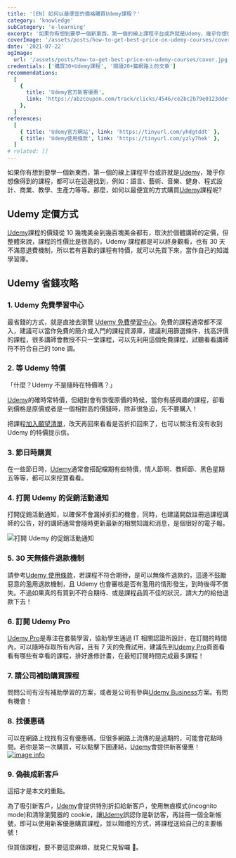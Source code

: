 ```yaml
---
title: '[EN] 如何以最便宜的價格購買Udemy課程？'
category: 'knowledge'
subCategory: 'e-learning'
excerpt: '如果你有想到要學一個新東西，第一個的線上課程平台或許就是Udemy，幾乎你想像得到的課程，都可以在這邊找到，例如：語言、藝術、音樂、健身、程式設計、商業、教學、生產力等等。那麼，如何以最便宜的方式購買Udemy課程呢?'
coverImage: '/assets/posts/how-to-get-best-price-on-udemy-courses/cover.jpg'
date: '2021-07-22'
ogImage:
  url: '/assets/posts/how-to-get-best-price-on-udemy-courses/cover.jpg'
credentials: ['購買30+Udemy課程', '閱讀20+篇網路上的文章']
recommendations:
  [
    {
      title: 'Udemy官方新客優惠',
      link: 'https://abzcoupon.com/track/clicks/4546/ce2bc2b79e0123ddefcda67f8835ce13286c4ec17cebf0ab416db6006302?subid_1=&subid_2=&subid_3=&subid_4=&subid_5=&t=https%3A%2F%2Fwww.udemy.com%2F',
    },
  ]
references:
  [
    { title: 'Udemy官方網站', link: 'https://tinyurl.com/yhdgtddt' },
    { title: 'Udemy使用條款', link: 'https://tinyurl.com/yzly7hek' },
  ]
# related: []
---
```


如果你有想到要學一個新東西，第一個的線上課程平台或許就是[Udemy](https://tinyurl.com/yhdgtddt)，幾乎你想像得到的課程，都可以在這邊找到，例如：語言、藝術、音樂、健身、程式設計、商業、教學、生產力等等。那麼，如何以最便宜的方式購買[Udemy](https://tinyurl.com/yhdgtddt)課程呢?

## Udemy 定價方式

[Udemy](https://tinyurl.com/yhdgtddt)課程的價錢從 10 幾塊美金到幾百塊美金都有，取決於個體講師的定價，但整體來說，課程的性價比是很高的，Udemy 課程都是可以終身觀看，也有 30 天不滿意退費機制，所以若有喜歡的課程有特價，就可以先買下來，當作自己的知識學習庫。

## Udemy 省錢攻略

### 1. Udemy 免費學習中心

最省錢的方式，就是直接去瀏覽 [Udemy 免費學習中心](https://tinyurl.com/yfbaghja)。免費的課程通常都不深入，建議可以當作免費的簡介或入門的課程資源庫，建議利用篩選條件，找高評價的課程，很多講師會教授不只一堂課程，可以先利用這個免費課程，試聽看看講師符不符合自己的 tone 調。

### 2. 等 Udemy 特價

「什麼？Udemy 不是隨時在特價嗎？」

[Udemy](https://tinyurl.com/yhdgtddt)的確時常特價，但絕對會有恢復原價的時候，當你有感興趣的課程，卻看到價格是原價或者是一個相對高的價錢時，除非很急迫，先不要購入！

把課程[加入願望清單](https://tinyurl.com/yf8sak6b)，改天再回來看看是否折扣回來了，也可以關注有沒有收到 Udemy 的特價提示信。

### 3. 節日時購買

在一些節日時，[Udemy](https://tinyurl.com/yhdgtddt)通常會搭配檔期有些特價，情人節啊、教師節、黑色星期五等等，都可以來挖寶看看。

### 4. 打開 Udemy 的促銷活動通知

打開促銷活動通知，以確保不會漏掉折扣的機會，同時，也建議開啟註冊過課程講師的公告，好的講師通常會隨時更新最新的相關知識和消息，是個很好的電子報。

![打開 Udemy 的促銷活動通知](https://i.imgur.com/NaVDSkb.png)

### 5. 30 天無條件退款機制

請參考[Udemy 使用條款](https://tinyurl.com/yzly7hek)，若課程不符合期待，是可以無條件退款的，這邊不鼓勵惡意的濫用退款機制，且 Udemy 也會審核是否有濫用的情形發生，到時後得不償失。不過如果真的有買到不符合期待、或是課程品質不佳的狀況，請大力的給他退款下去！

### 6. 訂閱 Udemy Pro

[Udemy Pro](https://tinyurl.com/yhgfsrwr)是專注在套裝學習，協助學生通過 IT 相關認證所設計，在訂閱的時間內，可以隨時存取所有內容，且有 7 天的免費試用，建議先到[Udemy Pro](https://tinyurl.com/yhgfsrwr)頁面看看有哪些有幸看的課程，排好進修計畫，在最短訂閱時間完成最多課程！

### 7. 請公司補助購買課程

問問公司有沒有補助學習的方案，或者是公司有參與[Udemy Business](https://tinyurl.com/ygzsqe9j)方案。有問有機會！

### 8. 找優惠碼

可以在網路上找找有沒有優惠碼，但很多網路上流傳的是過期的，可能會花點時間。若你是第一次購買，可以點擊下圖連結，[Udemy](https://tinyurl.com/yhdgtddt)會提供新客優惠！
[![image info](https://affsrc.com/track/imp/img/97032/ce2bc2b79e0123ddefcda67f8835ce13286c4ec17cebf0ab416db6006302?subid_1=&subid_2=&subid_3=&subid_4=&subid_5=)](https://abzcoupon.com/track/clicks/4546/ce2bc2b79e0123ddefcda67f8835ce13286c4ec17cebf0ab416db6006302?subid_1=&subid_2=&subid_3=&subid_4=&subid_5=&t=https%3A%2F%2Fwww.udemy.com%2F)

### 9. 偽裝成新客戶

這招才是本文的重點。

為了吸引新客戶，[Udemy](https://tinyurl.com/yhdgtddt)會提供特別折扣給新客戶，使用無痕模式(incognito mode)和清除瀏覽器的 cookie，讓[Udemy](https://tinyurl.com/yhdgtddt)誤認你是新訪客，再註冊一個全新帳號，即可以使用新客優惠購買課程，並以贈禮的方式，將課程送給自己的主要帳號！

但買個課程，要不要這麼麻煩，就見仁見智囉 。
